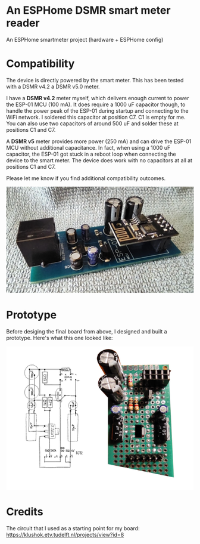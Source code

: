 # An ESPHome DSMR smart meter reader

An ESPHome smartmeter project (hardware + ESPHome config)

# Compatibility

The device is directly powered by the smart meter. This has been tested with a DSMR v4.2 a DSMR v5.0 meter.

I have a **DSMR v4.2** meter myself, which delivers enough current to power the ESP-01 MCU (100 mA). It does require a 1000 uF capacitor though, to handle the power peak of the ESP-01 during startup and connecting to the WiFi network. I soldered this capacitor at position C7. C1 is empty for me. You can also use two capacitors of around 500 uF and solder these at positions C1 and C7.

A **DSMR v5** meter provides more power (250 mA) and can drive the ESP-01 MCU without additional capacitance. In fact, when using a 1000 uF capacitor, the ESP-01 got stuck in a reboot loop when connecting the device to the smart meter. The device does work with no capacitors at all at positions C1 and C7.

Please let me know if you find additional compatibility outcomes.

![final](final.png)

# Prototype

Before desiging the final board from above, I designed and built a prototype.
Here's what this one looked like:

![prototype](prototype.jpg)

# Credits

The circuit that I used as a starting point for my board:
https://klushok.etv.tudelft.nl/projects/view?id=8
